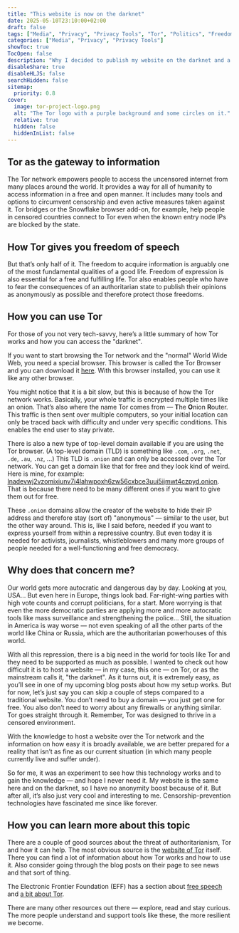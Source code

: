 ```yaml
---
title: "This website is now on the darknet"
date: 2025-05-10T23:10:00+02:00
draft: false
tags: ["Media", "Privacy", "Privacy Tools", "Tor", "Politics", "Freedom"]
categories: ["Media", "Privacy", "Privacy Tools"]
showToc: true
TocOpen: false
description: "Why I decided to publish my website on the darknet and a bit of background information about it and the Tor network."
disableShare: true
disableHLJS: false
searchHidden: false
sitemap:
  priority: 0.8
cover:  
  image: tor-project-logo.png
  alt: "The Tor logo with a purple background and some circles on it."  
  relative: true  
  hidden: false  
  hiddenInList: false
---
```


## Tor as the gateway to information

The Tor network empowers people to access the uncensored internet from many places around the world. It provides a way for all of humanity to access information in a free and open manner. It includes many tools and options to circumvent censorship and even active measures taken against it. Tor bridges or the Snowflake browser add-on, for example, help people in censored countries connect to Tor even when the known entry node IPs are blocked by the state.

## How Tor gives you freedom of speech

But that’s only half of it. The freedom to acquire information is arguably one of the most fundamental qualities of a good life. Freedom of expression is also essential for a free and fulfilling life. Tor also enables people who have to fear the consequences of an authoritarian state to publish their opinions as anonymously as possible and therefore protect those freedoms.

## How you can use Tor

For those of you not very tech-savvy, here’s a little summary of how Tor works and how you can access the "darknet".

If you want to start browsing the Tor network and the "normal" World Wide Web, you need a special browser. This browser is called the Tor Browser and you can download it [here](https://www.torproject.org/download/). With this browser installed, you can use it like any other browser.

You might notice that it is a bit slow, but this is because of how the Tor network works. Basically, your whole traffic is encrypted multiple times like an onion. That’s also where the name Tor comes from — **T**he **O**nion **R**outer. This traffic is then sent over multiple computers, so your initial location can only be traced back with difficulty and under very specific conditions. This enables the end user to stay private.

There is also a new type of top-level domain available if you are using the Tor browser. (A top-level domain (TLD) is something like `.com`, `.org`, `.net`, `.de`, `.au`, `.nz`, ...) This TLD is `.onion` and can only be accessed over the Tor network. You can get a domain like that for free and they look kind of weird. Here is mine, for example: [lnadevwj2vzomixiunv7i4lahwpoxh6zw56cxbce3uui5ijmwt4czpyd.onion](http://lnadevwj2vzomixiunv7i4lahwpoxh6zw56cxbce3uui5ijmwt4czpyd.onion). That is because there need to be many different ones if you want to give them out for free.

These `.onion` domains allow the creator of the website to hide their IP address and therefore stay (sort of) "anonymous" — similar to the user, but the other way around. This is, like I said before, needed if you want to express yourself from within a repressive country. But even today it is needed for activists, journalists, whistleblowers and many more groups of people needed for a well-functioning and free democracy.

## Why does that concern me?

Our world gets more autocratic and dangerous day by day. Looking at you, USA... But even here in Europe, things look bad. Far-right-wing parties with high vote counts and corrupt politicians, for a start. More worrying is that even the more democratic parties are applying more and more autocratic tools like mass surveillance and strengthening the police...
Still, the situation in America is way worse — not even speaking of all the other parts of the world like China or Russia, which are the authoritarian powerhouses of this world.

With all this repression, there is a big need in the world for tools like Tor and they need to be supported as much as possible. I wanted to check out how difficult it is to host a website — in my case, this one — on Tor, or as the mainstream calls it, "the darknet". As it turns out, it is extremely easy, as you’ll see in one of my upcoming blog posts about how my setup works. But for now, let’s just say you can skip a couple of steps compared to a traditional website. You don’t need to buy a domain — you just get one for free. You also don’t need to worry about any firewalls or anything similar. Tor goes straight through it. Remember, Tor was designed to thrive in a censored environment.

With the knowledge to host a website over the Tor network and the information on how easy it is broadly available, we are better prepared for a reality that isn’t as fine as our current situation (in which many people currently live and suffer under).

So for me, it was an experiment to see how this technology works and to gain the knowledge — and hope I never need it. My website is the same here and on the darknet, so I have no anonymity boost because of it. But after all, it’s also just very cool and interesting to me. Censorship-prevention technologies have fascinated me since like forever.

## How you can learn more about this topic

There are a couple of good sources about the threat of authoritarianism, Tor and how it can help. The most obvious source is the [website of Tor](https://www.torproject.org/) itself. There you can find a lot of information about how Tor works and how to use it. Also consider going through the blog posts on their page to see news and that sort of thing.

The Electronic Frontier Foundation (EFF) has a section about [free speech](https://www.eff.org/issues/free-speech) and [a bit about Tor](https://www.eff.org/search/site/tor?f%5B0%5D=type%3Apage).

There are many other resources out there — explore, read and stay curious. The more people understand and support tools like these, the more resilient we become.
